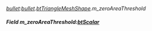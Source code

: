 _[bullet](../../modules/bullet/bullet-module.md):[bullet](../../modules/bullet/bullet-module.md).[btTriangleMeshShape](../../modules/bullet/bullet-bttrianglemeshshape.md).m\_zeroAreaThreshold_
##### Field m\_zeroAreaThreshold:[btScalar](../../modules/bullet/bullet-btscalar.md)
